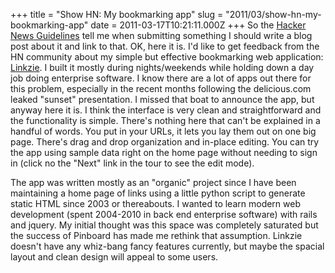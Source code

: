 +++
title = "Show HN: My bookmarking app"
slug = "2011/03/show-hn-my-bookmarking-app"
date = 2011-03-17T10:21:11.000Z
+++
So the [Hacker News Guidelines](http://ycombinator.com/newsguidelines.html) tell me when submitting something I should write a blog post about it and link to that. OK, here it is. I'd like to get feedback from the HN community about my simple but effective bookmarking web application: [Linkzie](https://linkzie.com). I built it mostly during nights/weekends while holding down a day job doing enterprise software. I know there are a lot of apps out there for this problem, especially in the recent months following the delicious.com leaked "sunset" presentation. I missed that boat to announce the app, but anyway here it is. I think the interface is very clean and straightforward and the functionality is simple. There's nothing here that can't be explained in a handful of words. You put in your URLs, it lets you lay them out on one big page. There's drag and drop organization and in-place editing. You can try the app using sample data right on the home page without needing to sign in (click no the "Next" link in the tour to see the edit mode).

The app was written mostly as an "organic" project since I have been maintaining a home page of links using a little python script to generate static HTML since 2003 or thereabouts. I wanted to learn modern web development (spent 2004-2010 in back end enterprise software) with rails and jquery. My initial thought was this space was completely saturated but the success of Pinboard has made me rethink that assumption. Linkzie doesn't have any whiz-bang fancy features currently, but maybe the spacial layout and clean design will appeal to some users.
